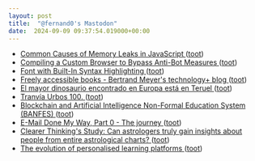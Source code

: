```yaml
---
layout: post
title:  "@fernand0's Mastodon"
date:  2024-09-09 09:37:54.019000+00:00
---
```

*  [Common Causes of Memory Leaks in JavaScript ](https://www.trevorlasn.com/blog/common-causes-of-memory-leaks-in-javascrip) ([toot](https://mastodon.social/@fernand0/113106922636422294))
*  [Compiling a Custom Browser to Bypass Anti-Bot Measures ](https://www.nullpt.rs/compiling-browser-to-bypass-antibot-measure) ([toot](https://mastodon.social/@fernand0/113106714652402961))
*  [Font with Built-In Syntax Highlighting ](https://blog.glyphdrawing.club/font-with-built-in-syntax-highlighting) ([toot](https://mastodon.social/@fernand0/113106329010862998))
*  [Freely accessible books - Bertrand Meyer's technology+ blog ](https://bertrandmeyer.com/2024/08/15/freely-accessible-books) ([toot](https://mastodon.social/@fernand0/113105686092471654))
*  [El mayor dinosaurio encontrado en Europa está en Teruel ](https://www.nationalgeographic.com.es/edicion-impresa/articulos/mayor-dinosaurio-encontrado-europa-esta-teruel_2295) ([toot](https://mastodon.social/@fernand0/113105001550436665))
*  [Tranvía Urbos 100. ](https://avecesunafoto.wordpress.com/2024/09/08/tranvia-urbos-100) ([toot](https://mastodon.social/@fernand0/113103112411827506))
*  [Blockchain and Artificial Intelligence Non-Formal Education System (BANFES) ](https://www.mdpi.com/2227-7102/14/8/88) ([toot](https://mastodon.social/@fernand0/113103088133416180))
*  [E-Mail Done My Way, Part 0 - The journey ](https://jan.wildeboer.net/2022/08/Email-0-The-Journey-2022) ([toot](https://mastodon.social/@fernand0/113102837795027913))
*  [Clearer Thinking's Study: Can astrologers truly gain insights about people from entire astrological charts? ](https://www.clearerthinking.org/post/can-astrologers-use-astrological-charts-to-understand-people-s-character-and-lives-our-new-study-p) ([toot](https://mastodon.social/@fernand0/113102726969141634))
*  [The evolution of personalised learning platforms ](https://www.educationmattersmag.com.au/the-evolution-of-personalised-learning-platforms) ([toot](https://mastodon.social/@fernand0/113102311579410387))
